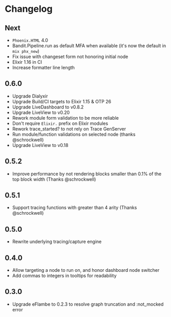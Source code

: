 # Changelog

## Next

- `Phoenix.HTML` 4.0
- Bandit.Pipeline.run as default MFA when available (it's now the default in `mix phx_new`)
- Fix issue with changeset form not honoring initial node
- Elixir 1.16 in CI
- Increase formatter line length

## 0.6.0

- Upgrade Dialyxir
- Upgrade Build/CI targets to Elixir 1.15 & OTP 26
- Upgrade LiveDashboard to v0.8.2
- Upgrade LiveView to v0.20
- Rework module form validation to be more reliable
- Don't require `Elixir.` prefix on Elixir modules
- Rework trace_started? to not rely on Trace GenServer
- Run module/function validations on selected node (thanks @schrockwell)
- Upgrade LiveView to v0.18

## 0.5.2

- Improve performance by not rendering blocks smaller than 0.1% of the top block width (Thanks @schrockwell)

## 0.5.1

- Support tracing functions with greater than 4 arity (Thanks @schrockwell)

## 0.5.0

- Rewrite underlying tracing/capture engine

## 0.4.0

- Allow targeting a node to run on, and honor dashboard node switcher
- Add commas to integers in tooltips for readability

## 0.3.0

- Upgrade eFlambe to 0.2.3 to resolve graph truncation and :not_mocked error
